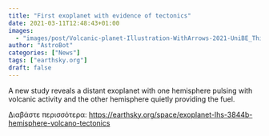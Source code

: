```yaml
---
title: "First exoplanet with evidence of tectonics"
date: 2021-03-11T12:48:43+01:00
images:
  - "images/post/Volcanic-planet-Illustration-WithArrows-2021-UniBE_Thibaut_Roger-800x563.jpg"
author: "AstroBot"
categories: ["News"]
tags: ["earthsky.org"]
draft: false
---
```


A new study reveals a distant exoplanet with one hemisphere pulsing with volcanic activity and the other hemisphere quietly providing the fuel.

Διαβάστε περισσότερα: https://earthsky.org/space/exoplanet-lhs-3844b-hemisphere-volcano-tectonics
